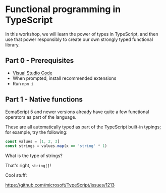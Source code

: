 # Functional programming in TypeScript

In this workshop, we will learn the power of types in TypeScript, and then use that power responsibly to create our own strongly typed functional library.

## Part 0 - Prerequisites

- [Visual Studio Code](https://code.visualstudio.com/)
- When prompted, install recommended extensions
- Run `npm i`

## Part 1 - Native functions

EcmaScript 5 and newer versions already have quite a few functional operators as part of the language.

These are all automatically typed as part of the TypeScript built-in typings; for example, try the following:

```typescript
const values = [1, 2, 3]
const strings = values.map(x => 'string' * 1)
```

What is the type of strings?

That's right, `string[]`!

Cool stuff:

https://github.com/microsoft/TypeScript/issues/1213
